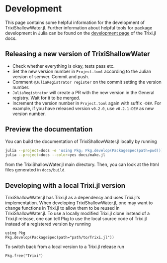 # Development

This page contains some helpful information for the development of TrixiShallowWater.jl. Further 
information about helpful tools for package development in Julia can be found on the 
[development page](https://trixi-framework.github.io/Trixi.jl/stable/development/) of the Trixi.jl docs.

## Releasing a new version of TrixiShallowWater

- Check whether everything is okay, tests pass etc.
- Set the new version number in `Project.toml` according to the Julian version of semver.
  Commit and push.
- Comment `@JuliaRegistrator register` on the commit setting the version number.
- `JuliaRegistrator` will create a PR with the new version in the General registry.
  Wait for it to be merged.
- Increment the version number in `Project.toml` again with suffix `-DEV`. For example,
  if you have released version `v0.2.0`, use `v0.2.1-DEV` as new version number.



## Preview the documentation

You can build the documentation of TrixiShallowWater.jl locally by running
```bash
julia --project=docs -e 'using Pkg; Pkg.develop(PackageSpec(path=pwd())); Pkg.instantiate()'
julia --project=docs --color=yes docs/make.jl
```
from the TrixiShallowWater.jl main directory. Then, you can look at the html files generated in
`docs/build`.



## Developing with a local Trixi.jl version

TrixiShallowWater.jl has Trixi.jl as a dependency and uses Trixi.jl's implementation.
When developing TrixiShallowWater.jl, one may want to change functions in Trixi.jl to allow them to be reused
in TrixiShallowWater.jl.
To use a locally modified Trixi.jl clone instead of a Trixi.jl release, one can tell Pkg
to use the local source code of Trixi.jl instead of a registered version by running
```julia-repl
using Pkg
Pkg.develop(PackageSpec(path="path/to/Trixi.jl"))
```

To switch back from a local version to a Trixi.jl release run
```julia-repl
Pkg.free("Trixi")
```
